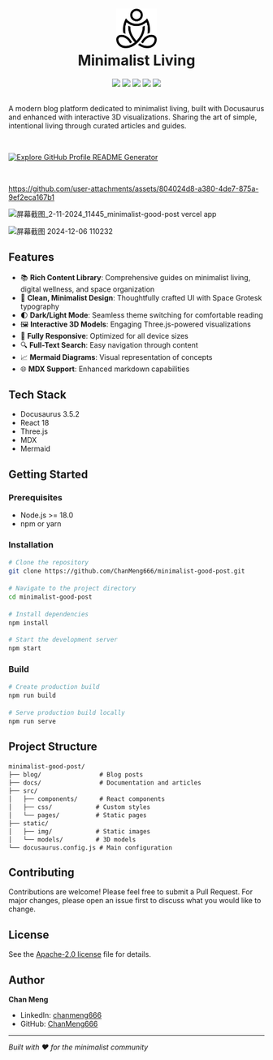 <div align="center">
 <h1> <img src="/static/img/minimalist-good-post-black.svg" width="80px"><br/>Minimalist Living</h1>
 <img src="https://img.shields.io/github/stars/ChanMeng666/minimalist-good-post?style=social"/>
 <img src="https://img.shields.io/github/forks/ChanMeng666/minimalist-good-post?style=social"/>
 <img src="https://img.shields.io/github/issues/ChanMeng666/minimalist-good-post?style=social"/>
 <img src="https://img.shields.io/website?style=social&url=https%3A%2F%2Fminimalist-good-post.vercel.app"/>
 <img src="https://img.shields.io/github/license/ChanMeng666/minimalist-good-post?style=social"/>
</div>

<br/>

A modern blog platform dedicated to minimalist living, built with Docusaurus and enhanced with interactive 3D visualizations. Sharing the art of simple, intentional living through curated articles and guides.

<br/>

[![Explore GitHub Profile README Generator](https://gradient-svg-generator.vercel.app/?text=👉+Try+It+Now!+👈&height=40&template=pride-rainbow)](https://minimalist-good-post.vercel.app/)

<br/>

https://github.com/user-attachments/assets/804024d8-a380-4de7-875a-9ef2eca167b1


![屏幕截图_2-11-2024_11445_minimalist-good-post vercel app](https://github.com/user-attachments/assets/b28457c1-f27c-4ffa-9829-37707f744fa1)

![屏幕截图 2024-12-06 110232](https://github.com/user-attachments/assets/04cad0fd-7007-4937-9dfe-088ce46d8dab)

## Features

- 📚 **Rich Content Library**: Comprehensive guides on minimalist living, digital wellness, and space organization
- 🎨 **Clean, Minimalist Design**: Thoughtfully crafted UI with Space Grotesk typography
- 🌓 **Dark/Light Mode**: Seamless theme switching for comfortable reading
- 🖼️ **Interactive 3D Models**: Engaging Three.js-powered visualizations
- 📱 **Fully Responsive**: Optimized for all device sizes
- 🔍 **Full-Text Search**: Easy navigation through content
- 📈 **Mermaid Diagrams**: Visual representation of concepts
- 🌐 **MDX Support**: Enhanced markdown capabilities

## Tech Stack

- Docusaurus 3.5.2
- React 18
- Three.js
- MDX
- Mermaid

## Getting Started

### Prerequisites

- Node.js >= 18.0
- npm or yarn

### Installation

```bash
# Clone the repository
git clone https://github.com/ChanMeng666/minimalist-good-post.git

# Navigate to the project directory
cd minimalist-good-post

# Install dependencies
npm install

# Start the development server
npm start
```

### Build

```bash
# Create production build
npm run build

# Serve production build locally
npm run serve
```

## Project Structure

```
minimalist-good-post/
├── blog/                # Blog posts
├── docs/                # Documentation and articles
├── src/
│   ├── components/      # React components
│   ├── css/            # Custom styles
│   └── pages/          # Static pages
├── static/
│   ├── img/            # Static images
│   └── models/         # 3D models
└── docusaurus.config.js # Main configuration
```

## Contributing

Contributions are welcome! Please feel free to submit a Pull Request. For major changes, please open an issue first to discuss what you would like to change.

## License

See the [Apache-2.0 license](LICENSE) file for details.

## Author

**Chan Meng**
- LinkedIn: [chanmeng666](https://www.linkedin.com/in/chanmeng666/)
- GitHub: [ChanMeng666](https://github.com/ChanMeng666)

---

*Built with ❤️ for the minimalist community*
